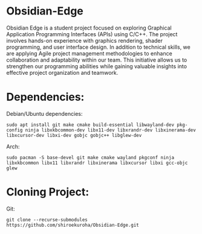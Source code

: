 # Obsidian-Edge

Obsidian Edge is a student project focused on exploring Graphical Application Programming Interfaces (APIs) using C/C++. The project involves hands-on experience with graphics rendering, shader programming, and user interface design. In addition to technical skills, we are applying Agile project management methodologies to enhance collaboration and adaptability within our team. This initiative allows us to strengthen our programming abilities while gaining valuable insights into effective project organization and teamwork.

# Dependencies:

Debian/Ubuntu dependencies: 

```
sudo apt install git make cmake build-essential libwayland-dev pkg-config ninja libxkbcommon-dev libx11-dev libxrandr-dev libxinerama-dev libxcursor-dev libxi-dev gobjc gobjc++ libglew-dev
```

Arch:
```
sudo pacman -S base-devel git make cmake wayland pkgconf ninja libxkbcommon libx11 libxrandr libxinerama libxcursor libxi gcc-objc glew
```

# Cloning Project:

Git:

```
git clone --recurse-submodules https://github.com/shiroekuroha/Obsidian-Edge.git
```
